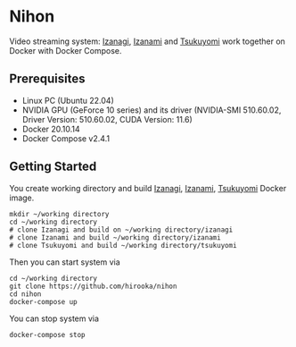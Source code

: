 # Nihon

Video streaming system: [Izanagi](https://github.com/hirooka/izanagi), [Izanami](https://github.com/hirooka/izanami) and [Tsukuyomi]((https://github.com/hirooka/tsukuyomi)) work together on Docker with Docker Compose.

## Prerequisites

- Linux PC (Ubuntu 22.04)
- NVIDIA GPU (GeForce 10 series) and its driver (NVIDIA-SMI 510.60.02, Driver Version: 510.60.02, CUDA Version: 11.6)
- Docker 20.10.14
- Docker Compose v2.4.1

## Getting Started

You create working directory and build [Izanagi](https://github.com/hirooka/izanagi), [Izanami](https://github.com/hirooka/izanami), [Tsukuyomi](https://github.com/hirooka/tsukuyomi) Docker image.

```
mkdir ~/working directory
cd ~/working directory
# clone Izanagi and build on ~/working directory/izanagi
# clone Izanami and build ~/working directory/izanami
# clone Tsukuyomi and build ~/working directory/tsukuyomi
```

Then you can start system via

```
cd ~/working directory
git clone https://github.com/hirooka/nihon
cd nihon
docker-compose up
```

You can stop system via

```
docker-compose stop
```